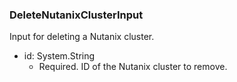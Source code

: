 ### DeleteNutanixClusterInput
Input for deleting a Nutanix cluster.

- id: System.String
  - Required. ID of the Nutanix cluster to remove.
